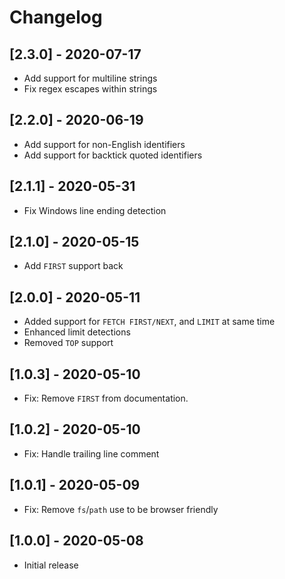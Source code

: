 # Changelog

## [2.3.0] - 2020-07-17

- Add support for multiline strings
- Fix regex escapes within strings

## [2.2.0] - 2020-06-19

- Add support for non-English identifiers
- Add support for backtick quoted identifiers

## [2.1.1] - 2020-05-31

- Fix Windows line ending detection

## [2.1.0] - 2020-05-15

- Add `FIRST` support back

## [2.0.0] - 2020-05-11

- Added support for `FETCH FIRST/NEXT`, and `LIMIT` at same time
- Enhanced limit detections
- Removed `TOP` support

## [1.0.3] - 2020-05-10

- Fix: Remove `FIRST` from documentation.

## [1.0.2] - 2020-05-10

- Fix: Handle trailing line comment

## [1.0.1] - 2020-05-09

- Fix: Remove `fs`/`path` use to be browser friendly

## [1.0.0] - 2020-05-08

- Initial release

